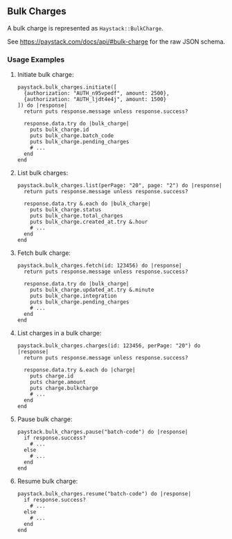 ## Bulk Charges

A bulk charge is represented as `Haystack::BulkCharge`.

See <https://paystack.com/docs/api/#bulk-charge> for the raw JSON schema.

### Usage Examples

1. Initiate bulk charge:

   ```crystal
   paystack.bulk_charges.initiate([
     {authorization: "AUTH_n95vpedf", amount: 2500},
     {authorization: "AUTH_ljdt4e4j", amount: 1500}
   ]) do |response|
     return puts response.message unless response.success?

     response.data.try do |bulk_charge|
       puts bulk_charge.id
       puts bulk_charge.batch_code
       puts bulk_charge.pending_charges
       # ...
     end
   end
   ```

1. List bulk charges:

   ```crystal
   paystack.bulk_charges.list(perPage: "20", page: "2") do |response|
     return puts response.message unless response.success?

     response.data.try &.each do |bulk_charge|
       puts bulk_charge.status
       puts bulk_charge.total_charges
       puts bulk_charge.created_at.try &.hour
       # ...
     end
   end
   ```

1. Fetch bulk charge:

   ```crystal
   paystack.bulk_charges.fetch(id: 123456) do |response|
     return puts response.message unless response.success?

     response.data.try do |bulk_charge|
       puts bulk_charge.updated_at.try &.minute
       puts bulk_charge.integration
       puts bulk_charge.pending_charges
       # ...
     end
   end
   ```

1. List charges in a bulk charge:

   ```crystal
   paystack.bulk_charges.charges(id: 123456, perPage: "20") do |response|
     return puts response.message unless response.success?

     response.data.try &.each do |charge|
       puts charge.id
       puts charge.amount
       puts charge.bulkcharge
       # ...
     end
   end
   ```

1. Pause bulk charge:

   ```crystal
   paystack.bulk_charges.pause("batch-code") do |response|
     if response.success?
       # ...
     else
       # ...
     end
   end
   ```

1. Resume bulk charge:

   ```crystal
   paystack.bulk_charges.resume("batch-code") do |response|
     if response.success?
       # ...
     else
       # ...
     end
   end
   ```

